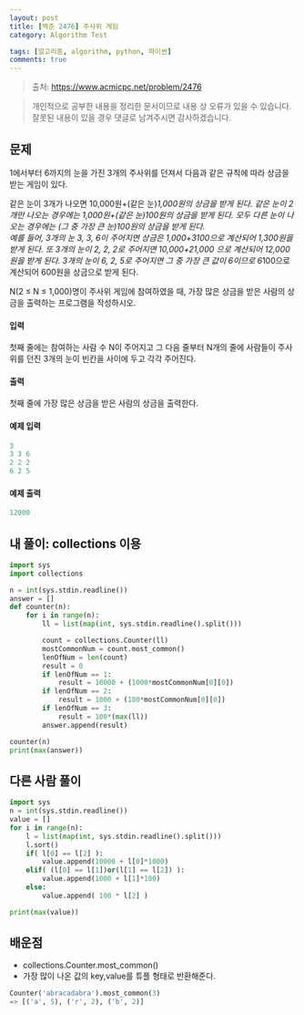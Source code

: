 ```yaml
---
layout: post
title: [백준 2476] 주사위 게임
category: Algorithm Test

tags: [알고리즘, algorithm, python, 파이썬]
comments: true
---
```

> 출처: https://www.acmicpc.net/problem/2476

> 개인적으로 공부한 내용을 정리한 문서이므로 내용 상 오류가 있을 수 있습니다.
> 잘못된 내용이 있을 경우 댓글로 남겨주시면 감사하겠습니다.

## 문제
1에서부터 6까지의 눈을 가진 3개의 주사위를 던져서 다음과 같은 규칙에 따라 상금을 받는 게임이 있다.

같은 눈이 3개가 나오면 10,000원+(같은 눈)*1,000원의 상금을 받게 된다. 
같은 눈이 2개만 나오는 경우에는 1,000원+(같은 눈)*100원의 상금을 받게 된다. 
모두 다른 눈이 나오는 경우에는 (그 중 가장 큰 눈)*100원의 상금을 받게 된다.  
예를 들어, 3개의 눈 3, 3, 6이 주어지면 상금은 1,000+3*100으로 계산되어 1,300원을 받게 된다. 또 3개의 눈이 2, 2, 2로 주어지면 10,000+2*1,000 으로 계산되어 12,000원을 받게 된다. 3개의 눈이 6, 2, 5로 주어지면 그 중 가장 큰 값이 6이므로 6*100으로 계산되어 600원을 상금으로 받게 된다.

N(2 ≤ N ≤ 1,000)명이 주사위 게임에 참여하였을 때, 가장 많은 상금을 받은 사람의 상금을 출력하는 프로그램을 작성하시오.

#### 입력
첫째 줄에는 참여하는 사람 수 N이 주어지고 그 다음 줄부터 N개의 줄에 사람들이 주사위를 던진 3개의 눈이 빈칸을 사이에 두고 각각 주어진다. 

#### 출력
첫째 줄에 가장 많은 상금을 받은 사람의 상금을 출력한다.

#### 예제 입력

```python
3
3 3 6
2 2 2
6 2 5
```

#### 예제 출력

```python
12000
```

## 내 풀이: collections 이용

```python
import sys
import collections

n = int(sys.stdin.readline())
answer = []
def counter(n):
    for i in range(n):
        ll = list(map(int, sys.stdin.readline().split()))

        count = collections.Counter(ll)
        mostCommonNum = count.most_common()
        lenOfNum = len(count)
        result = 0
        if lenOfNum == 1:
            result = 10000 + (1000*mostCommonNum[0][0])
        if lenOfNum == 2:
            result = 1000 + (100*mostCommonNum[0][0])
        if lenOfNum == 3:
            result = 100*(max(ll))
        answer.append(result)

counter(n)
print(max(answer))
```

## 다른 사람 풀이

```python
import sys
n = int(sys.stdin.readline())
value = []
for i in range(n):
    l = list(map(int, sys.stdin.readline().split()))
    l.sort()
    if( l[0] == l[2] ):
        value.append(10000 + l[0]*1000)
    elif( (l[0] == l[1])or(l[1] == l[2]) ):
        value.append(1000 + l[1]*100)
    else:
        value.append( 100 * l[2] )

print(max(value))
```


## 배운점
- collections.Counter.most_common()
- 가장 많이 나온 값의 key,value를 튜플 형태로 반환해준다.

```python
Counter('abracadabra').most_common(3)
=> [('a', 5), ('r', 2), ('b', 2)]
```
